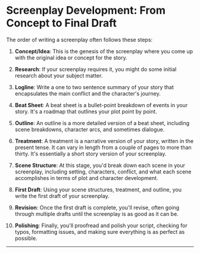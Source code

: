 # Screenplay Development: From Concept to Final Draft

The order of writing a screenplay often follows these steps:

1. **Concept/Idea**: This is the genesis of the screenplay where you come up with the original idea or concept for the story.

2. **Research**: If your screenplay requires it, you might do some initial research about your subject matter.

3. **Logline**: Write a one to two sentence summary of your story that encapsulates the main conflict and the character's journey.

4. **Beat Sheet**: A beat sheet is a bullet-point breakdown of events in your story. It's a roadmap that outlines your plot point by point.

5. **Outline**: An outline is a more detailed version of a beat sheet, including scene breakdowns, character arcs, and sometimes dialogue. 

6. **Treatment**: A treatment is a narrative version of your story, written in the present tense. It can vary in length from a couple of pages to more than thirty. It's essentially a short story version of your screenplay.

7. **Scene Structure**: At this stage, you'd break down each scene in your screenplay, including setting, characters, conflict, and what each scene accomplishes in terms of plot and character development.

8. **First Draft**: Using your scene structures, treatment, and outline, you write the first draft of your screenplay.

9. **Revision**: Once the first draft is complete, you'll revise, often going through multiple drafts until the screenplay is as good as it can be.

10. **Polishing**: Finally, you'll proofread and polish your script, checking for typos, formatting issues, and making sure everything is as perfect as possible.

---
